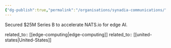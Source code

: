 ```yaml
---
{"dg-publish":true,"permalink":"/organisations/synadia-communications/","title":"Synadia Communications"}
---
```



Secured $25M Series B to accelerate NATS.io for edge AI.

related_to:: [[edge-computing\|edge-computing]]
related_to:: [[united-states\|United-States]]
